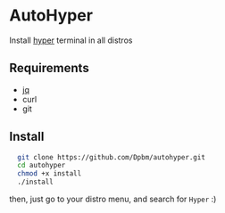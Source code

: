 # AutoHyper

Install [hyper](https://hyper.is/) terminal in all distros

## Requirements

* [jq](https://github.com/stedolan/jq)
* curl
* git

## Install
```bash
  git clone https://github.com/Dpbm/autohyper.git
  cd autohyper
  chmod +x install
  ./install
```

then, just go to your distro menu, and search for `Hyper` :)
